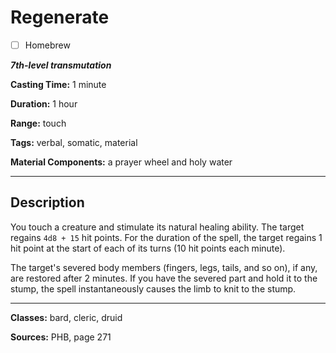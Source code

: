 # Regenerate

- [ ] Homebrew

***7th-level transmutation***

**Casting Time:** 1 minute

**Duration:** 1 hour

**Range:** touch

**Tags:** verbal, somatic, material

**Material Components:** a prayer wheel and holy water

---

## Description
You touch a creature and stimulate its natural healing ability.
The target regains `4d8 + 15` hit points.
For the duration of the spell, the target regains 1 hit point at the start of each of its turns (10 hit points each minute).

The target's severed body members (fingers, legs, tails, and so on), if any, are restored after 2 minutes.
If you have the severed part and hold it to the stump, the spell instantaneously causes the limb to knit to the stump.

---

**Classes:** bard, cleric, druid

**Sources:** PHB, page 271
